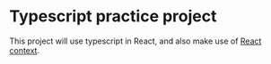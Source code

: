 # Typescript practice project

This project will use typescript in React, and also make use of [React context](https://reactjs.org/docs/context.html).

